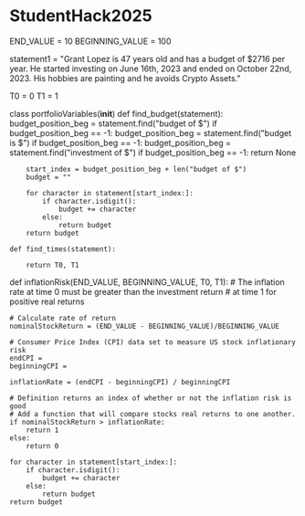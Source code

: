 # StudentHack2025
END_VALUE = 10
BEGINNING_VALUE = 100

statement1 = "Grant Lopez is 47 years old and has a budget of $2716 per year. He started investing on June 16th, 2023 and ended on October 22nd, 2023. His hobbies are painting and he avoids Crypto Assets."

T0 = 0
T1 = 1

class portfolioVariables(__init__)
    def find_budget(statement):    
        budget_position_beg = statement.find("budget of $") 
        if budget_position_beg == -1:
            budget_position_beg = statement.find("budget is $") 
            if budget_position_beg == -1:
                budget_position_beg = statement.find("investment of $") 
                if budget_position_beg == -1:
                    return None
        
        start_index = budget_position_beg + len("budget of $")
        budget = ""
        
        for character in statement[start_index:]:
            if character.isdigit():
                budget += character
            else:
                return budget
        return budget

    def find_times(statement):
        
        return T0, T1

def inflationRisk(END_VALUE, BEGINNING_VALUE, T0, T1):
    # The inflation rate at time 0 must be greater than the investment return
    # at time 1 for positive real returns
    
    # Calculate rate of return
    nominalStockReturn = (END_VALUE - BEGINNING_VALUE)/BEGINNING_VALUE
    
    # Consumer Price Index (CPI) data set to measure US stock inflationary risk
    endCPI = 
    beginningCPI =
    
    inflationRate = (endCPI - beginningCPI) / beginningCPI
        
    # Definition returns an index of whether or not the inflation risk is good
    # Add a function that will compare stocks real returns to one another.
    if nominalStockReturn > inflationRate:
        return 1
    else:
        return 0
    
    for character in statement[start_index:]:
        if character.isdigit():
            budget += character
        else:
            return budget
    return budget


